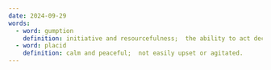 ```yaml
---
date: 2024-09-29
words:
  - word: gumption
    definition: initiative and resourcefulness;  the ability to act decisively and confidently.
  - word: placid
    definition: calm and peaceful;  not easily upset or agitated.
---
```



